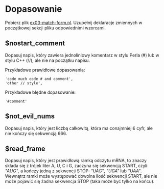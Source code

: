 # Dopasowanie
Pobierz plik
[ex03-match-form.pl](https://github.com/SlimakUJ/perl/blob/legacy_2016/class05/exercises/ex03-match-form.pl).
Uzupełnij deklaracje zmiennych w początkowej sekcji pliku odpowiednimi
wzorcami.

## $nostart\_comment
Dopasuj napis, który zawiera jednoliniowy komentarz w stylu Perla (#) lub
w stylu C++ (//), ale nie na początku napisu.

Przykładowe prawidłowe dopasowania:
```
'code much code # and comment',
'other // style',
```

Przykładowe  błędne dopasowanie:
```
'#comment'
```

## $not\_evil\_nums
Dopasuj napis, który jest liczbą całkowitą, która ma conajmniej 6 cyfr, ale
nie kończy się sekwencją 666.

## $read\_frame
Dopasuj napis, który jest prawidłową ramką odczytu mRNA, to znaczy składa się
z trójek liter A, U, C i G, zaczyna się sekwencją START, czyli _"AUG"_, a
kończy jedną z sekwencji STOP: _"UAG"_, _"UGA"_ lub _"UAA"_. Wewnątrz ramki
może występować dowolna ilość sekwencji START, ale nie może pojawić się żadna
sekwencja STOP (taka może być tylko na końcu).
